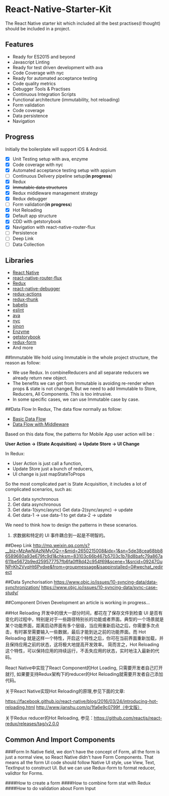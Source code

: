 # React-Native-Starter-Kit
The React Native starter kit which included all the best practises(I thought) should be included in a project.

## Features
- Ready for ES2015 and beyond
- Javascript Linting
- Ready for test driven development with ava
- Code Coverage with nyc
- Ready for automated acceptance testing
- Code quality metrics
- Debugger Tools & Practises
- Continuous Integration Scripts
- Functional architecture (immutability, hot reloading)
- Form validation
- Code coverage
- Data persistence
- Navigation


## Progress
Initially the boilerplate will support iOS & Android.

- [x] Unit Testing setup with ava, enzyme
- [x] Code coverage with nyc
- [x] Automated acceptance testing setup with appium
- [ ] Continuous Delivery pipeline setup(**in progress**)
- [x] Redux
- [x] ~~Immutable data structures~~
- [x] Redux middleware management strategy
- [x] Redux debugger
- [ ] Form validation(**in progress**)
- [x] Hot Reloading
- [x] Default app structure
- [x] CDD with getstorybook
- [x] Navigation with react-native-router-flux
- [ ] Persistence
- [ ] Deep Link
- [ ] Data Collection

## Libraries
- [React Native](https://facebook.github.io/react-native/)
- [react-native-router-flux](https://github.com/aksonov/react-native-router-flux)
- [Redux](http://rackt.github.io/redux/)
- [react-native-debugger](https://github.com/jhen0409/react-native-debugger)
- [redux-actions](https://github.com/acdlite/redux-actions)
- [redux-thunk](https://github.com/acdlite/redux-actions)
- [babeljs](https://babeljs.io/)
- [eslint](http://eslint.org/)
- [ava](https://github.com/avajs/ava)
- [nyc](https://github.com/istanbuljs/nyc)
- [sinon](http://sinonjs.org/)
- [Enzyme](http://airbnb.io/enzyme/)
- [getstorybook](https://github.com/kadirahq/react-native-storybook)
- [redux-form](https://github.com/erikras/redux-form)
- And more

##Immutable
We hold using Immutable in the whole project structure, the reason as follow:

 * We use Redux. In combineReducers and all separate reducers we already return new object.
 * The benefits we can get from Immutable is avoiding re-render when props & state is not changed, But we need to add Immutable to Store, Reducers, All Components. This is too intrusive.
 * In some specific cases, we can use Immutable case by case.

##Data Flow
In Redux, The data flow normally as follow:

* [Basic Data Flow](https://camo.githubusercontent.com/5aba89b6daab934631adffc1f301d17bb273268b/68747470733a2f2f73332e616d617a6f6e6177732e636f6d2f6d656469612d702e736c69642e65732f75706c6f6164732f3336343831322f696d616765732f323438343535322f415243482d5265647578322d7265616c2e676966)
* [Data Flow with Middleware](https://camo.githubusercontent.com/9de527b9432cc9244dc600875b46b43311918b59/68747470733a2f2f73332e616d617a6f6e6177732e636f6d2f6d656469612d702e736c69642e65732f75706c6f6164732f3336343831322f696d616765732f323438343739302f415243482d5265647578322d657874656e6465642d7265616c2d6465636c657261746976652e676966)

Based on this data flow, the patterns for Mobile App user action will be :

**User Action -> (State Acquisition) -> Update Store -> UI Change**

In Redux:

 * User Action is just call a function,
 * Update Store just a bunch of reducers,
 * UI change is just mapStateToProps

So the most complicated part is State Acquisition, it includes a lot of complicated scenarios, such as:

1. Get data synchronous
2. Get data asynchronous
3. Get data-1(sync/async)
   Get data-2(sync/async) -> update
4. Get data-1 -> use data-1 to get data-2 -> update

We need to think how to design the patterns in these scenarios.

1. 求数据和特定的 UI 事件耦合到一起是不明智的。

##Deep Link
http://mp.weixin.qq.com/s?__biz=MzAwNjAzNjMyOQ==&mid=2650215008&idx=1&sn=5de38cea68bb86589680a93e679fc9d1&chksm=83103c66b467b5703c1b78d8bafc79a867a611be5672b9ed259577757fb6fa0ff8d42c954f69&scene=1&srcid=09247GuNPrKh2VyqHt6Pydxe&from=groupmessage&isappinstalled=0#wechat_redirect


##Data Synchorisation
https://www.objc.io/issues/10-syncing-data/data-synchronization/
https://www.objc.io/issues/10-syncing-data/sync-case-study/

##Component Driven Development
an article is working in progress...

##Hot Reloading
开发中的很大一部分时间，都花在了保存文件到检查 UI 是否有变化的过程中，特别是对于一些路径特别长的功能或者界面。典型的一个场景就是某个功能界面，距离启动界面有多个层级，当应用重新启动之后，你需要多次点击，有时甚至需要输入一些数据，最后才能到达之前的功能界面。而 Hot Reloading 就是这样一个特性，开启这个特性之后，你可在当前界面重新加载，并且保持应用之前的状态，这将极大地提高开发效率。
简而言之，Hot Reloading 这个特性，可以保持应用的持续运行，不丢失应用的状态，实时地注入最新的代码。

React Native中实现了React Component的Hot Loading, 只需要开发者自己打开就行, 如果要支持Redux架构下的reducer的Hot Reloading就需要开发者自己添加代码。

关于React Native实现Hot Reloading的原理,参见下面的文章:

https://facebook.github.io/react-native/blog/2016/03/24/introducing-hot-reloading.html
http://www.jianshu.com/p/1fa6e9c0799f（中文版）

关于Redux reducer的Hot Reloading, 参见：https://github.com/reactjs/react-redux/releases/tag/v2.0.0


## Common And Import Components

###Form
In Native field,  we don't have the concept of Form, all the form is just a normal view, so React Native didn't have Form Components.
That means all the form UI code should follow Native UI style, use View, Text, TextInput to construct UI. But we can use Redux-form
to format reducer, validtor for Forms.

####How to create a form
####How to combine form stat with Redux
####How to do validation about Form Input



